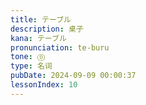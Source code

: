 ```yaml
---
title: テーブル
description: 桌子
kana: テーブル
pronunciation: te-buru
tone: ⓪
type: 名词
pubDate: 2024-09-09 00:00:37
lessonIndex: 10
---
```

